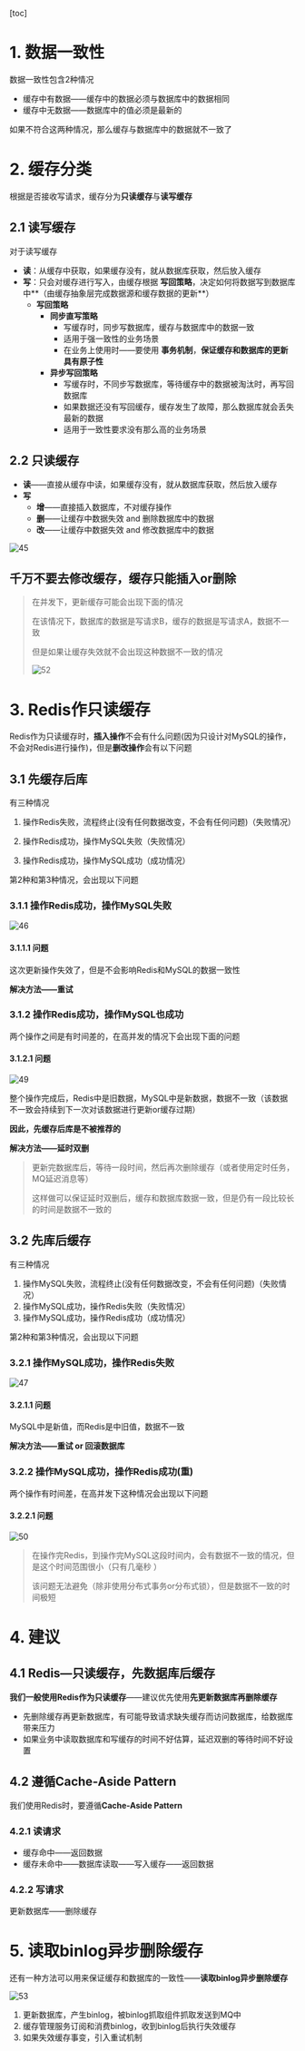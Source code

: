 [toc]

# 1. 数据一致性

数据一致性包含2种情况

* 缓存中有数据——缓存中的数据必须与数据库中的数据相同
* 缓存中无数据——数据库中的值必须是最新的

如果不符合这两种情况，那么缓存与数据库中的数据就不一致了



# 2. 缓存分类

根据是否接收写请求，缓存分为**只读缓存**与**读写缓存**

## 2.1 读写缓存

对于读写缓存

* **读**：从缓存中获取，如果缓存没有，就从数据库获取，然后放入缓存
* **写**：只会对缓存进行写入，由缓存根据 **写回策略**，决定如何将数据写到数据库中**（由缓存抽象层完成数据源和缓存数据的更新**）
  * **写回策略**
    * **同步直写策略**
      * 写缓存时，同步写数据库，缓存与数据库中的数据一致
      * 适用于强一致性的业务场景
      * 在业务上使用时——要使用 **事务机制**，**保证缓存和数据库的更新具有原子性**
    * **异步写回策略**
      * 写缓存时，不同步写数据库，等待缓存中的数据被淘汰时，再写回数据库
      * 如果数据还没有写回缓存，缓存发生了故障，那么数据库就会丢失最新的数据
      * 适用于一致性要求没有那么高的业务场景

## 2.2 只读缓存

* **读**——直接从缓存中读，如果缓存没有，就从数据库获取，然后放入缓存
* **写**
  * **增**——直接插入数据库，不对缓存操作
  * **删**——让缓存中数据失效 and 删除数据库中的数据
  * **改**——让缓存中数据失效 and 修改数据库中的数据

![45](p/45.png)

## 千万不要去修改缓存，缓存只能插入or删除

>在并发下，更新缓存可能会出现下面的情况
>
>在该情况下，数据库的数据是写请求B，缓存的数据是写请求A，数据不一致
>
>但是如果让缓存失效就不会出现这种数据不一致的情况
>
>![52](p/52.png)
>
>



# 3. Redis作只读缓存

Redis作为只读缓存时，**插入操作**不会有什么问题(因为只设计对MySQL的操作，不会对Redis进行操作)，但是**删改操作**会有以下问题



## 3.1 先缓存后库

有三种情况

1. 操作Redis失败，流程终止(没有任何数据改变，不会有任何问题)（失败情况）

2. 操作Redis成功，操作MySQL失败（失败情况）

3. 操作Redis成功，操作MySQL成功（成功情况）

第2种和第3种情况，会出现以下问题



### 3.1.1 操作Redis成功，操作MySQL失败

![46](p/46.png)

#### 3.1.1.1 问题

这次更新操作失效了，但是不会影响Redis和MySQL的数据一致性



**解决方法——重试**



### 3.1.2 操作Redis成功，操作MySQL也成功

两个操作之间是有时间差的，在高并发的情况下会出现下面的问题



#### 3.1.2.1 问题

![49](p/49.png)

整个操作完成后，Redis中是旧数据，MySQL中是新数据，数据不一致（该数据不一致会持续到下一次对该数据进行更新or缓存过期）

**因此，先缓存后库是不被推荐的**



**解决方法——延时双删**

> 更新完数据库后，等待一段时间，然后再次删除缓存（或者使用定时任务，MQ延迟消息等）
>
> 这样做可以保证延时双删后，缓存和数据库数据一致，但是仍有一段比较长的时间是数据不一致的





## 3.2 先库后缓存

有三种情况

1. 操作MySQL失败，流程终止(没有任何数据改变，不会有任何问题)（失败情况）
2. 操作MySQL成功，操作Redis失败（失败情况）
3. 操作MySQL成功，操作Redis成功（成功情况）

第2种和第3种情况，会出现以下问题



### 3.2.1 操作MySQL成功，操作Redis失败

![47](p/47.png)

#### 3.2.1.1 问题

MySQL中是新值，而Redis是中旧值，数据不一致



**解决方法——重试 or 回滚数据库**





### 3.2.2 操作MySQL成功，操作Redis成功(重)

两个操作有时间差，在高并发下这种情况会出现以下问题

#### 3.2.2.1 问题



![50](p/50.png)

> 在操作完Redis，到操作完MySQL这段时间内，会有数据不一致的情况，但是这个时间范围很小（只有几毫秒  ）
>
> 该问题无法避免（除非使用分布式事务or分布式锁），但是数据不一致的时间极短





# 4. 建议

## 4.1 Redis—只读缓存，先数据库后缓存

**我们一般使用Redis作为只读缓存**——建议优先使用**先更新数据库再删除缓存**

* 先删除缓存再更新数据库，有可能导致请求缺失缓存而访问数据库，给数据库带来压力
* 如果业务中读取数据库和写缓存的时间不好估算，延迟双删的等待时间不好设置



## 4.2 遵循Cache-Aside Pattern

我们使用Redis时，要遵循**Cache-Aside Pattern**

### 4.2.1 读请求

* 缓存命中——返回数据
* 缓存未命中——数据库读取——写入缓存——返回数据

### 4.2.2 写请求

更新数据库——删除缓存





# 5. 读取binlog异步删除缓存

还有一种方法可以用来保证缓存和数据库的一致性——**读取binlog异步删除缓存**



![53](p/53.png)

1. 更新数据库，产生binlog，被binlog抓取组件抓取发送到MQ中
2. 缓存管理服务订阅和消费binlog，收到binlog后执行失效缓存
3. 如果失效缓存事变，引入重试机制

